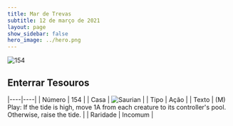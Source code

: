 ```yaml
---
title: Mar de Trevas
subtitle: 12 de março de 2021
layout: page
show_sidebar: false
hero_image: ../hero.png
---
```


![154](https://cdn.keyforgegame.com/media/card_front/pt/496_154_8PMJ2WFRX774_pt.png)

## Enterrar Tesouros

|----|----|
| Número | 154 |
| Casa | ![Saurian](https://archonarcana.com/images/thumb/9/9e/Saurian_P.png/22px-Saurian_P.png "Sauro") |
| Tipo | Ação |
| Texto | (M) Play: If the tide is high, move 1A from each creature to its controller's pool. Otherwise, raise the tide. |
| Raridade | Incomum |
